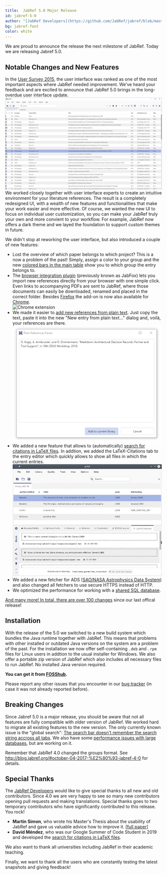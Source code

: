```yaml
---
title:  JabRef 5.0 Major Release 
id: jabref-5-0
author: "[JabRef Developers](https://github.com/JabRef/jabref/blob/master/DEVELOPERS)" 
bg: jabref-font
color: white
---
```


We are proud to announce the release the next milestone of JabRef. Today we are releasing Jabref 5.0.

## Notable Changes and New Features

In the [User Survey 2015](https://www.jabref.org/surveys/2015/analysis), the user interface was ranked as one of the most important aspects where JabRef needed improvement.
We’ve heard your feedback and are excited to announce that JabRef 5.0 brings in the long-overdue user interface update.  
![JabRef 5](../img/jabref-5-0-maintable.png)  
We worked closely together with user interface experts to create an intuitive environment for your literature references.
The result is a completely redesigned UI, with a wealth of new features and functionalities that make your work easier and more effective. Of course, we wanted the new UI to focus on individual user customization, so you can make your JabRef truly your own and more convient to your workflow. For example, JabRef now offers a dark theme and we layed the foundation to support custom themes in future.

We didn't stop at reworking the user interface, but also introduced a couple of new features:

- Lost the overview of which paper belongs to which project? This is a now a problem of the past! Simply, assign a color to your group and the new [colored bars in the main table](https://docs.jabref.org/finding-sorting-and-cleaning-entries/groups#icon-and-color) show you to which group the entry belongs to.
- The [browser integration plugin](https://github.com/JabRef/JabRef-Browser-Extension) (previously known as JabFox) lets you import new references directly from your browser with one simple click. Even links to accompanying PDFs are sent to JabRef, where those documents can easily be downloaded, renamed and placed in the correct folder. Besides [Firefox](https://addons.mozilla.org/en-US/firefox/addon/jabfox/) the add-on is now also available for [Chrome](https://chrome.google.com/webstore/detail/jabref-browser-extension/bifehkofibaamoeaopjglfkddgkijdlh?authuser=2).  
![Chrome extension](https://lh3.googleusercontent.com/Kqsp3Rho38zPFRcngXz6f6yzeRvoB789kholzXRngXDuCYEeXrHEeCt61MRjxh9MX_Fv_drJsnw=w640-h400-e365)
- We made it easier to [add new references from plain text](https://docs.jabref.org/import-export/import/newentryfromplaintext). Just copy the text, paste it into the new "New entry from plain text..." dialog and, voilà, your references are there.  
  ![new entry from plain text](../img/new-entry-from-plain-text-step-3.png)
- We added a new feature that allows to (automatically) [search for citations in LaTeX files](https://docs.jabref.org/import-export/other-integrations/latex-citations).
In addtion, we added the LaTeX-Citations tab to the entry editor which quickly allows to show all files in which the current entries.
  ![LaTeX citations window](../img/latex-citations-window.png)
- We added a new fetcher for ADS ([SAO/NASA Astrophysics Data System](https://docs.jabref.org/finding-sorting-and-cleaning-entries/import-using-online-bibliographic-database/ads)) and also changed all fetchers to use secure HTTPS instead of HTTP.
- We optimized the performance for working with a [shared SQL database](https://docs.jabref.org/collaborative-work/sqldatabase).

[And many more! In total, there are over 100 changes](https://github.com/JabRef/jabref/blob/master/CHANGELOG.md) since our last offical release!

## Installation

With the release of the 5.0 we switched to a new build system which bundles the Java runtime together with JabRef.
This means that problems with other installed or outdated Java versions on the system are a problem of the past.
For the installation we now offer self-containing `.deb` and `.rpm` files for Linux users in addtion to the usual installer for Windows.
We also offer a portable zip version of JabRef which also includes all necessary files to run JabRef.
No installed Java version required.

**You can get it from [FOSShub](https://www.fosshub.com/JabRef.html).**

Please report any other issues that you encounter in our [bug tracker](https://github.com/JabRef/jabref/issues) (in case it was not already reported before).

## Breaking Changes

Since Jabref 5.0 is a major release, you should be aware that not all features are fully compatible with older version of JabRef. We worked hard to migrate all existing features to the new version. The only currently known issue is the "global search": [The search bar doesn't remember the search string accross all tabs](https://github.com/JabRef/jabref/issues/4096). We also have some [performance issues with large databases](https://github.com/JabRef/jabref/issues/5071), but are working on it.

Remember that JabRef 4.0 changed the groups format. See <http://blog.jabref.org/#october-04-2017-%E2%80%93-jabref-4-0> for details.

## Special Thanks

The [JabRef Developers](https://github.com/JabRef/jabref/blob/master/DEVELOPERS) would like to give special thanks to all new and old contributors. Since 4.0 we are very happy to see so many new contributors opening pull requests and making translations.
Special thanks goes to two temporary contributors who have significantly contributed to this release. You rock!

- **Martin Simon**, who wrote his Master's Thesis about the usability of JabRef and gave us valuable advice how to improve it. [[full paper](http://ceur-ws.org/Vol-2339/paper10.pdf)]
- **David Méndez**, who was our Google Summer of Code Student in 2019 and developed the [search for citations in LaTeX files](https://docs.jabref.org/import-export/other-integrations/latex-citations).

We also want to thank all universities including JabRef in their academic teaching.

Finally, we  want to thank all the users who are constantly testing the latest snapshots and giving feedback!
